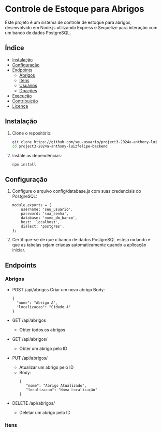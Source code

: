# Controle de Estoque para Abrigos

Este projeto é um sistema de controle de estoque para abrigos, desenvolvido em Node.js utilizando Express e Sequelize para interação com um banco de dados PostgreSQL.

## Índice

- [Instalação](#instalação)
- [Configuração](#configuração)
- [Endpoints](#endpoints)
  - [Abrigos](#abrigos)
  - [Itens](#itens)
  - [Usuários](#usuários)
  - [Doações](#doações)
- [Execução](#execução)
- [Contribuição](#contribuição)
- [Licença](#licença)

## Instalação

1. Clone o repositório:
   ```bash
   git clone https://github.com/seu-usuario/project3-2024a-anthony-luizfelipe-backend.git
   cd project3-2024a-anthony-luizfelipe-backend

2. Instale as dependências:
   
    ```
   npm install
## Configuração 

1. Configure o arquivo config/database.js com suas credenciais do PostgreSQL:

    ```
    module.exports = {
        username: 'seu_usuario',
        password: 'sua_senha',
        database: 'nome_do_banco',
        host: 'localhost',
        dialect: 'postgres',
    };

3. Certifique-se de que o banco de dados PostgreSQL esteja rodando e que as tabelas sejam criadas automaticamente quando a aplicação iniciar.

## Endpoints

### Abrigos

- POST /api/abrigos
    Criar um novo abrigo
    Body:
    
    ```
    {
      "nome": "Abrigo A",
      "localizacao": "Cidade A"
    }
    
- GET /api/abrigos 
  
   - Obter todos os abrigos
    
- GET /api/abrigos/
  
   - Obter um abrigo pelo ID
    
- PUT /api/abrigos/
  
   - Atualizar um abrigo pelo ID
   - Body:
     ```
     {
        "nome": "Abrigo Atualizado",
        "localizacao": "Nova Localização"
     }

- DELETE /api/abrigos/
  
   - Deletar um abrigo pelo ID

### Itens




